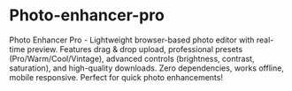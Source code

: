 # Photo-enhancer-pro
Photo Enhancer Pro - Lightweight browser-based photo editor with real-time preview. Features drag &amp; drop upload, professional presets (Pro/Warm/Cool/Vintage), advanced controls (brightness, contrast, saturation), and high-quality downloads. Zero dependencies, works offline, mobile responsive. Perfect for quick photo enhancements! 
